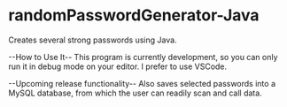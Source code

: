 # randomPasswordGenerator-Java
 Creates several strong passwords using Java.

 --How to Use It--
 This program is currently development, so you can only run it in debug mode on your editor. I prefer to use VSCode.

 --Upcoming release functionality--
 Also saves selected passwords into a MySQL database, from which the user can readily scan and call data.
